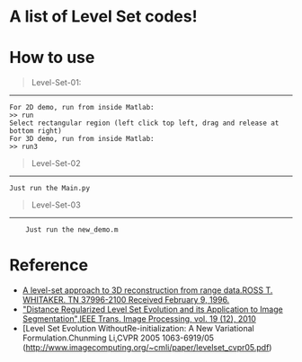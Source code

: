 # A list of Level Set codes!
# How to use
> Level-Set-01:
----
    For 2D demo, run from inside Matlab:
    >> run
    Select rectangular region (left click top left, drag and release at bottom right)
    For 3D demo, run from inside Matlab:
    >> run3
> Level-Set-02
----
    Just run the Main.py
> Level-Set-03
----
        Just run the new_demo.m
# Reference
* [A level-set approach to 3D reconstruction from range data.ROSS T. WHITAKER. TN 37996-2100 Received February 9, 1996.](https://link.springer.com/content/pdf/10.1023%2FA%3A1008036829907.pdf)
* ["Distance Regularized Level Set Evolution and its Application to Image Segmentation",IEEE Trans. Image Processing, vol. 19 (12), 2010](http://ieeexplore.ieee.org/stamp/stamp.jsp?arnumber=5557813 "Link to the original paper")
* [Level Set Evolution WithoutRe-initialization: A New Variational Formulation.Chunming Li,CVPR 2005 1063-6919/05 (http://www.imagecomputing.org/~cmli/paper/levelset_cvpr05.pdf)
